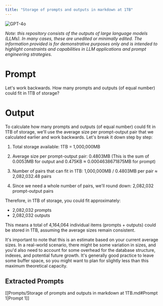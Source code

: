 ```yaml
---
title: "Storage of prompts and outputs in markdown at 1TB"
---
```

![GPT-4o](https://img.shields.io/badge/GPT--4o-3333FF?style=for-the-badge&logo=openai&logoColor=white)



*Note: this repository consists of the outputs of large language models (LLMs). In many cases, these are unedited or minimally edited. The information provided is for demonstrative purposes only and is intended to highlight constraints and capabilities in LLM applications and prompt engineering strategies.*


# Prompt

Let's work backwards. How many prompts and outputs (of equal number) could fit in 1TB of storage?

# Output

To calculate how many prompts and outputs (of equal number) could fit in 1TB of storage, we'll use the average size per prompt-output pair that we calculated earlier and work backwards. Let's break it down step by step:

1. Total storage available: 1TB = 1,000,000MB

2. Average size per prompt-output pair: 0.4803MB
   (This is the sum of 0.0053MB for output and 0.475KB ≈ 0.0004638671875MB for prompt)

3. Number of pairs that can fit in 1TB:
   1,000,000MB / 0.4803MB per pair ≈ 2,082,032.48 pairs

4. Since we need a whole number of pairs, we'll round down:
   2,082,032 prompt-output pairs

Therefore, in 1TB of storage, you could fit approximately:
- 2,082,032 prompts
- 2,082,032 outputs

This means a total of 4,164,064 individual items (prompts + outputs) could be stored in 1TB, assuming the average sizes remain consistent.

It's important to note that this is an estimate based on your current average sizes. In a real-world scenario, there might be some variation in sizes, and you'd also need to account for some overhead for the database structure, indexes, and potential future growth. It's generally good practice to leave some buffer space, so you might want to plan for slightly less than this maximum theoretical capacity.
 




## Extracted Prompts
[[Prompts/Storage of prompts and outputs in markdown at 1TB.md#Prompt 1|Prompt 1]]
